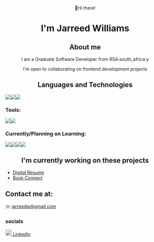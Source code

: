 <div align="center">
  👋Hi there!
  <h1>I'm Jarreed Williams</h1>
</div>

<h2 align="center"> 
About me
</h2>

<p align="center">I am a Graduate Software Developer from RSA:south_africa:y</p>
<p align="center">I'm open to collaborating on frontend development projects</p>


<h2 align="center"> 
Languages and Technologies
</h2>

<img src="https://img.shields.io/badge/HTML5-E34F26?style=for-the-badge&logo=html5&logoColor=white" /><img src="https://img.shields.io/badge/CSS3-1572B6?style=for-the-badge&logo=css3&logoColor=white" /><img src="https://img.shields.io/badge/JavaScript-323330?style=for-the-badge&logo=javascript&logoColor=F7DF1E" />

<h3>Tools:</h3>

<img src="https://img.shields.io/badge/VSCode-0078D4?style=for-the-badge&logo=visual%20studio%20code&logoColor=white" /><img src="https://img.shields.io/badge/Figma-F24E1E?style=for-the-badge&logo=figma&logoColor=white" />

<h3>Currently/Planning on Learning:</h3>

<img src="https://img.shields.io/badge/React-20232A?style=for-the-badge&logo=react&logoColor=61DAFB" /><img src="https://img.shields.io/badge/Sass-CC6699?style=for-the-badge&logo=sass&logoColor=white" /><img src="https://img.shields.io/badge/Python-FFD43B?style=for-the-badge&logo=python&logoColor=blue" /><img src="https://img.shields.io/badge/TypeScript-007ACC?style=for-the-badge&logo=typescript&logoColor=white" />

<h2 align="center"> 
I'm currently working on these projects
</h2>

- [Digital Resume](https://github.com/jarreedd/JARWIL102_FTC2301_ftcNwabisaGroup_JarreedWilliams_ITW9.git)
- [Book Connect](https://github.com/jarreedd/JARWIL102_FTC2301_ftcNwabisaGroup_JarreedWilliams_IWA19.git)

<h2>
Contact me at:
</h2>

✉️ [jarreedw@gmail.com](mailto:jarreedw@gmail.com)

<h3>socials</h3>
 <a href="#"><img src="https://edent.github.io/SuperTinyIcons/images/svg/linkedin.svg" width="20" title="LinkedIn"> LinkedIn </a>
 
<!---
<a <img src="https://edent.github.io/SuperTinyIcons/images/svg/facebook.svg" width="20" title="Facebook"> href="#">
--->

